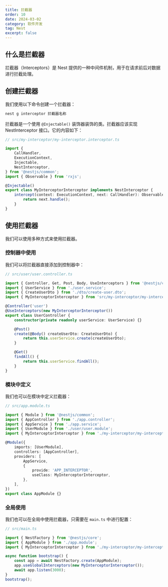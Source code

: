 ```yaml
---
title: 拦截器
order: 10
date: 2024-03-02
category: 软件开发
tag: Nest
excerpt: false
---
```


## 什么是拦截器

拦截器（Interceptors）是 Nest 提供的一种中间件机制，用于在请求前后对数据进行拦截处理。

## 创建拦截器

我们使用以下命令创建一个拦截器：

```bash
nest g interceptor 拦截器名称
```

拦截器是一个使用 `@Injectable()` 装饰器装饰的类。拦截器应该实现 NestInterceptor 接口。它的内容如下：

```typescript
// src/my-interceptor/my-interceptor.interceptor.ts

import {
    CallHandler,
    ExecutionContext,
    Injectable,
    NestInterceptor,
} from '@nestjs/common';
import { Observable } from 'rxjs';

@Injectable()
export class MyInterceptorInterceptor implements NestInterceptor {
    intercept(context: ExecutionContext, next: CallHandler): Observable<any> {
        return next.handle();
    }
}
```

## 使用拦截器

我们可以使用多种方式来使用拦截器。

### 控制器中使用

我们可以将拦截器直接添加到控制器中：

```typescript
// src/user/user.controller.ts

import { Controller, Get, Post, Body, UseInterceptors } from '@nestjs/common';
import { UserService } from './user.service';
import { CreateUserDto } from './dto/create-user.dto';
import { MyInterceptorInterceptor } from 'src/my-interceptor/my-interceptor.interceptor';

@Controller('user')
@UseInterceptors(new MyInterceptorInterceptor())
export class UserController {
    constructor(private readonly userService: UserService) {}

    @Post()
    create(@Body() createUserDto: CreateUserDto) {
        return this.userService.create(createUserDto);
    }

    @Get()
    findAll() {
        return this.userService.findAll();
    }
}
```

### 模块中定义

我们也可以在模块中定义拦截器：

```typescript
// src/app.module.ts

import { Module } from '@nestjs/common';
import { AppController } from './app.controller';
import { AppService } from './app.service';
import { UserModule } from './user/user.module';
import { MyInterceptorInterceptor } from './my-interceptor/my-interceptor.interceptor';

@Module({
    imports: [UserModule],
    controllers: [AppController],
    providers: [
        AppService,
        {
            provide: 'APP_INTERCEPTOR',
            useClass: MyInterceptorInterceptor,
        },
    ],
})
export class AppModule {}
```

### 全局使用

我们也可以在全局中使用拦截器，只需要在 `main.ts` 中进行配置：

```typescript
// src/main.ts

import { NestFactory } from '@nestjs/core';
import { AppModule } from './app.module';
import { MyInterceptorInterceptor } from './my-interceptor/my-interceptor.interceptor';

async function bootstrap() {
    const app = await NestFactory.create(AppModule);
    app.useGlobalInterceptors(new MyInterceptorInterceptor());
    await app.listen(3000);
}
bootstrap();
```
